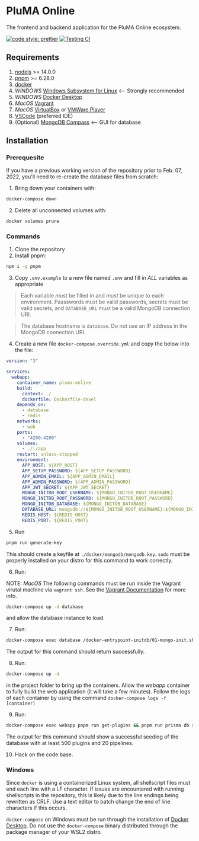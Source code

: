 # PluMA Online

The frontend and backend application for the PluMA Online ecosystem.

[![code style: prettier](https://img.shields.io/badge/code_style-prettier-ff69b4.svg?style=flat-square)](https://github.com/prettier/prettier) [![Testing CI](https://github.com/quinnjr/pluma-online/actions/workflows/testing.yml/badge.svg)](https://github.com/quinnjr/pluma-online/actions/workflows/testing.yml)

## Requirements

1. [nodejs](https://nodejs.org/) >= 14.0.0
2. [pnpm](https://pnpm.io/) >= 6.28.0
3. [docker](https://www.docker.com/)
4. *WINDOWS* [Windows Subsystem for Linux](https://docs.microsoft.com/en-us/windows/wsl/about) <-- Strongly recommended
5. *WINDOWS* [Docker Desktop](https://www.docker.com/products/docker-desktop)
6. *MacOS* [Vagrant](https://www.vagrantup.com/downloads)
7. *MacOS* [VirtualBox](https://www.virtualbox.org/wiki/Downloads) or [VMWare Player](https://www.vmware.com/products/workstation-player.html)
8. [VSCode](https://code.visualstudio.com/) (preferred IDE)
9. (Optional) [MongoDB Compass](https://docs.mongodb.com/compass/current/) <-- GUI for database

## Installation

### Prerequesite

If you have a previous working version of the repository prior to Feb. 07, 2022, you'll need to re-create the database files from scratch:

1. Bring down your containers with:

```sh
docker-compose down
```

2. Delete all unconnected volumes with:

```sh
docker volumes prune
```

### Commands

1. Clone the repository
2. Install pnpm:

```sh
npm i -g pnpm
```

3. Copy `.env.example` to a new file named `.env` and fill in *ALL* variables as appropriate

> Each variable *must* be filled in and *must* be unique to each environment. Passswords must be valid passwords, secrets must be valid secrets, and `DATABASE_URL` must be a valid MongoDB connection URI.

> The database hostname is `database`. Do not use an IP address in the MongoDB connection URI.

4. Create a new file `docker-compose.override.yml` and copy the below into the file:

```yaml
version: "3"

services:
  webapp:
    container_name: pluma-online
    build:
      context: ./
      dockerfile: Dockerfile-devel
    depends_on:
      - database
      - redis
    networks:
      - web
    ports:
      - "4200:4200"
    volumes:
      - ./:/app
    restart: unless-stopped
    environment:
      APP_HOST: ${APP_HOST}
      APP_SETUP_PASSWORD: ${APP_SETUP_PASSWORD}
      APP_ADMIN_EMAIL: ${APP_ADMIN_EMAIL}
      APP_ADMIN_PASSWORD: ${APP_ADMIN_PASSWORD}
      APP_JWT_SECRET: ${APP_JWT_SECRET}
      MONGO_INITDB_ROOT_USERNAME: ${MONGO_INITDB_ROOT_USERNAME}
      MONGO_INITDB_ROOT_PASSWORD: ${MONGO_INITDB_ROOT_PASSWORD}
      MONGO_INITDB_DATABASE: ${MONGO_INITDB_DATABASE}
      DATABASE_URL: mongodb://${MONGO_INITDB_ROOT_USERNAME}:${MONGO_INITDB_ROOT_PASSWORD}@database/${MONGO_INITDB_DATABASE}?authSource=admin
      REDIS_HOST: ${REDIS_HOST}
      REDIS_PORT: ${REDIS_PORT}
```

5. Run

```sh
pnpm run generate-key
```

This should create a keyfile at `./docker/mongodb/mongodb.key`. `sudo` must be properly installed on your distro for this command to work correctly.

6. Run:

NOTE: *MacOS* The following commands must be run inside the Vagrant virutal machine via `vagrant ssh`. See the [Vagrant Documentation](https://www.vagrantup.com/docs) for more info.

```sh
docker-compose up -d database
```

and allow the database instance to load.

7. Run:

```sh
docker-compose exec database /docker-entrypoint-initdb/01-mongo-init.sh
```

The output for this command should return successfully.

8. Run:

```sh
docker-compose up -d
```

in the project folder to bring up the containers. Allow the _webapp_ container to fully build the web application (it will take a few minutes). Follow the logs of each container by using the command `docker-compose logs -f [container]`

9.  Run:

```sh
docker-compose exec webapp pnpm run get-plugins && pnpm run prisma db seed
```

The output for this command should show a successful seeding of the database with at least 500 plugins and 20 pipelines.

10.  Hack on the code base.

### Windows

Since `docker` is using a containerized Linux system, all shellscript files must end each line with a LF character. If issues are encountered with running shellscripts in the repository, this is likely due to the line endings being rewritten as CRLF. Use a text editor to batch change the end of line characters if this occurs.

`docker-compose` on Windows must be run through the installation of [Docker Desktop](https://www.docker.com/products/docker-desktop). Do not use the `docker-compose` binary distributed through the package manager of your WSL2 distro.
